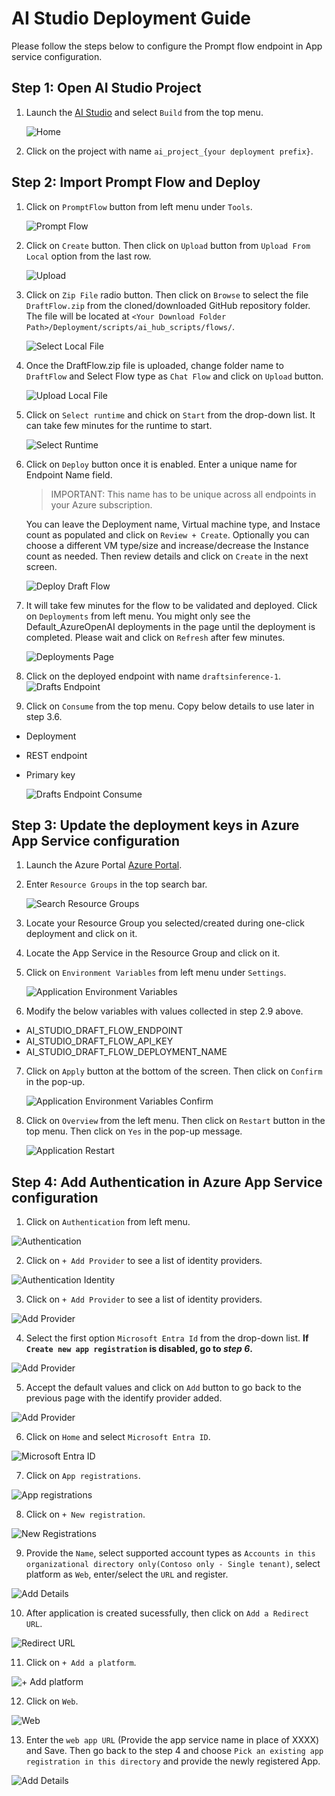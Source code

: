 # AI Studio Deployment Guide 
Please follow the steps below to configure the Prompt flow endpoint in App service configuration.

## Step 1: Open AI Studio Project
1. Launch the [AI Studio](https://ai.azure.com/) and select `Build` from the top menu.

    ![Home](/Deployment/images/aiStudio/Home.png)

2. Click on the project with name `ai_project_{your deployment prefix}`.

## Step 2: Import Prompt Flow and Deploy

1. Click on `PromptFlow` button from left menu under `Tools`.

    ![Prompt Flow](/Deployment/images/aiStudio/PromptFlow.png)

2. Click on `Create` button. Then click on `Upload` button from `Upload From Local` option from the last row.
    
    ![Upload](/Deployment/images/aiStudio/UploadFromLocal.png)

3. Click on `Zip File` radio button. Then click on `Browse` to select the file `DraftFlow.zip` from the cloned/downloaded GitHub repository folder. The file will be located at `<Your Download Folder Path>/Deployment/scripts/ai_hub_scripts/flows/`.

    ![Select Local File](/Deployment/images/aiStudio/SelectLocalFile.png)

4. Once the DraftFlow.zip file is uploaded, change folder name to `DraftFlow` and Select Flow type as `Chat Flow` and click on `Upload` button.

    ![Upload Local File](/Deployment/images/aiStudio/UploadLocalFile.png)


5. Click on `Select runtime` and chick on `Start` from the drop-down list. It can take few minutes for the runtime to start.

    ![Select Runtime](/Deployment/images/aiStudio/SelectRunTime.png)

6. Click on `Deploy` button once it is enabled. Enter a unique name for Endpoint Name field.
    >IMPORTANT: This name has to be unique across all endpoints in your Azure subscription.

    You can leave the Deployment name, Virtual machine type, and Instace count as populated and click on `Review + Create`. Optionally you can choose a different VM type/size and increase/decrease the Instance count as needed. Then review details and click on `Create` in the next screen.

    ![Deploy Draft Flow](/Deployment/images/aiStudio/DeployDraftFlow.png)

7. It will take few minutes for the flow to be validated and deployed. Click on `Deployments` from left menu. You might only see the Default_AzureOpenAI deployments in the page until the deployment is completed. Please wait and click on `Refresh` after few minutes.

   ![Deployments Page](/Deployment/images/aiStudio/BlankDeploymentsPage.png)


8. Click on the deployed endpoint with name `draftsinference-1`.
   ![Drafts Endpoint](/Deployment/images/aiStudio/DraftsEndpoint.png)

9. Click on `Consume` from the top menu. Copy below details to use later in step 3.6.
- Deployment
- REST endpoint
- Primary key

    ![Drafts Endpoint Consume](/Deployment/images/aiStudio/DraftsEndpointConsume.png)

## Step 3: Update the deployment keys in Azure App Service configuration
1. Launch the Azure Portal [Azure Portal](https://portal.azure.com/).
2. Enter `Resource Groups` in the top search bar.

    ![Search Resource Groups](/Deployment/images/aiStudio/AzurePortalResourceGroups.png)

3. Locate your Resource Group you selected/created during one-click deployment and click on it.

4. Locate the App Service in the Resource Group and click on it.

5. Click on `Environment Variables` from left menu under `Settings`.

    ![Application Environment Variables](/Deployment/images/aiStudio/AppEnvironmentVariables.png)

6. Modify the below variables with values collected in step 2.9 above.
- AI_STUDIO_DRAFT_FLOW_ENDPOINT
- AI_STUDIO_DRAFT_FLOW_API_KEY
- AI_STUDIO_DRAFT_FLOW_DEPLOYMENT_NAME

7. Click on `Apply` button at the bottom of the screen. Then click on `Confirm` in the pop-up.

    ![Application Environment Variables Confirm](/Deployment/images/aiStudio/AppEnvironmentVariablesConfirm.png)

8. Click on `Overview` from the left menu. Then click on `Restart` button in the top menu. Then click on `Yes` in the pop-up message. 

   ![Application Restart](/Deployment/images/aiStudio/AppServiceRestart.png)

    
## Step 4: Add Authentication in Azure App Service configuration

1. Click on `Authentication` from left menu.

  ![Authentication](/Deployment/images/aiStudio/AppAuthentication.png)

2. Click on `+ Add Provider` to see a list of identity providers.

  ![Authentication Identity](/Deployment/images/aiStudio/AppAuthenticationIdentity.png)

3. Click on `+ Add Provider` to see a list of identity providers.

  ![Add Provider](/Deployment/images/aiStudio/AppAuthIdentityProvider.png)

4. Select the first option `Microsoft Entra Id` from the drop-down list. **If `Create new app registration` is disabled, go to _step 6_.**

 ![Add Provider](/Deployment/images/aiStudio/AppAuthIdentityProviderAdd.png)

5. Accept the default values and click on `Add` button to go back to the previous page with the identify provider added.
   
 ![Add Provider](/Deployment/images/aiStudio/AppAuthIdentityProviderAdded.png)

6. Click on `Home` and select `Microsoft Entra ID`.

![Microsoft Entra ID](/Deployment/images/aiStudio/MicrosoftEntraID.png)

7. Click on `App registrations`.

![App registrations](/Deployment/images/aiStudio/Appregistrations.png)

8. Click on `+ New registration`.

![New Registrations](/Deployment/images/aiStudio/NewRegistration.png)

9. Provide the `Name`, select supported account types as `Accounts in this organizational directory only(Contoso only - Single tenant)`, select platform as `Web`, enter/select the `URL` and register.

![Add Details](/Deployment/images/aiStudio/AddDetails.png)

10. After application is created sucessfully, then click on `Add a Redirect URL`.

![Redirect URL](/Deployment/images/aiStudio/AddRedirectURL.png)

11. Click on `+ Add a platform`.

![+ Add platform](/Deployment/images/aiStudio/AddPlatform.png)

12. Click on `Web`.

![Web](/Deployment/images/aiStudio/Web.png)

13. Enter the `web app URL` (Provide the app service name in place of XXXX) and Save. Then go back to the step 4 and choose `Pick an existing app registration in this directory` and provide the newly registered App.

![Add Details](/Deployment/images/aiStudio/WebAppURL.png)

